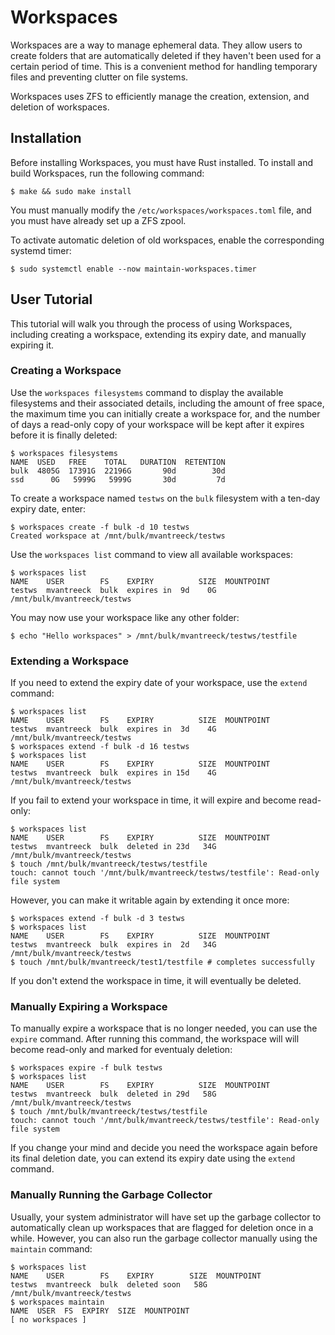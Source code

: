 # Workspaces

Workspaces are a way to manage ephemeral data. They allow users to create
folders that are automatically deleted if they haven't been used for a certain
period of time. This is a convenient method for handling temporary files and
preventing clutter on file systems.

Workspaces uses ZFS to efficiently manage the creation, extension, and deletion
of workspaces.

## Installation

Before installing Workspaces, you must have Rust installed. To install and build
Workspaces, run the following command:
```console
$ make && sudo make install
```
You must manually modify the `/etc/workspaces/workspaces.toml` file, and you
must have already set up a ZFS zpool.

To activate automatic deletion of old workspaces, enable the corresponding
systemd timer:
```console
$ sudo systemctl enable --now maintain-workspaces.timer
```

## User Tutorial

This tutorial will walk you through the process of using Workspaces, including
creating a workspace, extending its expiry date, and manually expiring it.

### Creating a Workspace

Use the `workspaces filesystems` command to display the available filesystems
and their associated details, including the amount of free space, the maximum
time you can initially create a workspace for, and the number of days a
read-only copy of your workspace will be kept after it expires before it is
finally deleted:
```console
$ workspaces filesystems
NAME  USED   FREE    TOTAL   DURATION  RETENTION
bulk  4805G  17391G  22196G       90d        30d
ssd      0G   5999G   5999G       30d         7d
```

To create a workspace named `testws` on the `bulk` filesystem with a ten-day
expiry date, enter:
```console
$ workspaces create -f bulk -d 10 testws
Created workspace at /mnt/bulk/mvantreeck/testws
```

Use the `workspaces list` command to view all available workspaces:
```console
$ workspaces list
NAME    USER        FS    EXPIRY          SIZE  MOUNTPOINT
testws  mvantreeck  bulk  expires in  9d    0G  /mnt/bulk/mvantreeck/testws
```

You may now use your workspace like any other folder:
```console
$ echo "Hello workspaces" > /mnt/bulk/mvantreeck/testws/testfile
```

### Extending a Workspace

If you need to extend the expiry date of your workspace, use the `extend`
command:
```console
$ workspaces list
NAME    USER        FS    EXPIRY          SIZE  MOUNTPOINT
testws  mvantreeck  bulk  expires in  3d    4G  /mnt/bulk/mvantreeck/testws
$ workspaces extend -f bulk -d 16 testws
$ workspaces list
NAME    USER        FS    EXPIRY          SIZE  MOUNTPOINT
testws  mvantreeck  bulk  expires in 15d    4G  /mnt/bulk/mvantreeck/testws
```

If you fail to extend your workspace in time, it will expire and become
read-only:
```console
$ workspaces list
NAME    USER        FS    EXPIRY          SIZE  MOUNTPOINT
testws  mvantreeck  bulk  deleted in 23d   34G  /mnt/bulk/mvantreeck/testws
$ touch /mnt/bulk/mvantreeck/testws/testfile
touch: cannot touch '/mnt/bulk/mvantreeck/testws/testfile': Read-only file system
```

However, you can make it writable again by extending it once more:
```console
$ workspaces extend -f bulk -d 3 testws
$ workspaces list
NAME    USER        FS    EXPIRY          SIZE  MOUNTPOINT
testws  mvantreeck  bulk  expires in  2d   34G  /mnt/bulk/mvantreeck/testws
$ touch /mnt/bulk/mvantreeck/test1/testfile	# completes successfully
```

If you don't extend the workspace in time, it will eventually be deleted.

### Manually Expiring a Workspace

To manually expire a workspace that is no longer needed, you can use the
`expire` command. After running this command, the workspace will will become
read-only and marked for eventualy deletion:
```console
$ workspaces expire -f bulk testws
$ workspaces list
NAME    USER        FS    EXPIRY          SIZE  MOUNTPOINT
testws  mvantreeck  bulk  deleted in 29d   58G  /mnt/bulk/mvantreeck/testws
$ touch /mnt/bulk/mvantreeck/testws/testfile
touch: cannot touch '/mnt/bulk/mvantreeck/testws/testfile': Read-only file system
```

If you change your mind and decide you need the workspace again before its final
deletion date, you can extend its expiry date using the `extend` command.

### Manually Running the Garbage Collector

Usually, your system administrator will have set up the garbage collector to
automatically clean up workspaces that are flagged for deletion once in a while.
However, you can also run the garbage collector manually using the `maintain`
command:
```console
$ workspaces list
NAME    USER        FS    EXPIRY        SIZE  MOUNTPOINT
testws  mvantreeck  bulk  deleted soon   58G  /mnt/bulk/mvantreeck/testws
$ workspaces maintain
NAME  USER  FS  EXPIRY  SIZE  MOUNTPOINT
[ no workspaces ]
```
